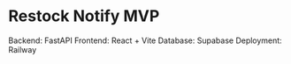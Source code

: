 # Restock Notify MVP

Backend: FastAPI
Frontend: React + Vite
Database: Supabase
Deployment: Railway